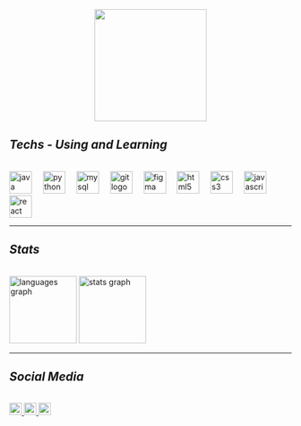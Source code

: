 <div align="center">
  <img height="200" src="https://i.pinimg.com/originals/de/d7/e3/ded7e3d376d1e1ca1378fc83f4dd0ab1.gif"  />
</div>

## ***Techs - Using and Learning***
   <br>
 <div align="left">
   <img src="https://skillicons.dev/icons?i=java" height="40" alt="java logo"  />
   <img width="12" />
   <img src="https://skillicons.dev/icons?i=py" height="40" alt="python logo"  />
   <img width="12" />
   <img src="https://skillicons.dev/icons?i=mysql" height="40" alt="mysql logo"  />
   <img width="12" />
   <img src="https://skillicons.dev/icons?i=git" height="40" alt="git logo"  />
   <img width="12" />
   <img src="https://skillicons.dev/icons?i=figma" height="40" alt="figma logo"  />
   <img width="12" />
   <img src="https://skillicons.dev/icons?i=html" height="40" alt="html5 logo"  />
   <img width="12" />
   <img src="https://skillicons.dev/icons?i=css" height="40" alt="css3 logo"  />
   <img width="12" />
   <img src="https://skillicons.dev/icons?i=js" height="40" alt="javascript logo"  />
   <img width="12" />
   <img src="https://skillicons.dev/icons?i=react" height="40" alt="react logo"  />
 </div>
 
 <hr>
 
 ## ***Stats***
 <br>
 <div align="left"> <img src="https://github-readme-stats.vercel.app/api/top-langs?username=robertonetoz&locale=en&hide_title=false&layout=compact&card_width=120&langs_count=5&theme=midnight-purple&hide_border=false&order=2" height="120" alt="languages graph"/> <img src="https://github-readme-stats.vercel.app/api?username=robertonetoz&hide_title=false&hide_rank=false&show_icons=true&include_all_commits=false&count_private=true&disable_animations=false&theme=midnight-purple&locale=en&hide_border=false&order=1" height="120" alt="stats graph"/> </div>
 
 <hr>
 
 ## ***Social Media***
 <br>
 <div align="left">
   <a href="https://api.whatsapp.com/send?phone=5534984286696" target="_blank">
     <img src="https://img.shields.io/static/v1?message=Whatsapp&logo=whatsapp&label=&color=25D366&logoColor=white&labelColor=&style=for-the-badge" height="22" alt="whatsapp logo"  />
   </a>
   <a href="mailto:robertoneto.campos@gmail.com" target="_blank">
     <img src="https://img.shields.io/static/v1?message=Gmail&logo=gmail&label=&color=D14836&logoColor=white&labelColor=&style=for-the-badge" height="22" alt="gmail logo"  />
   </a>
   <a href="https://www.instagram.com/robertonetoz/" target="_blank">
     <img src="https://img.shields.io/static/v1?message=Instagram&logo=instagram&label=&color=E4405F&logoColor=white&labelColor=&style=for-the-badge" height="22" alt="instagram logo"  />
   </a>
 </div>
